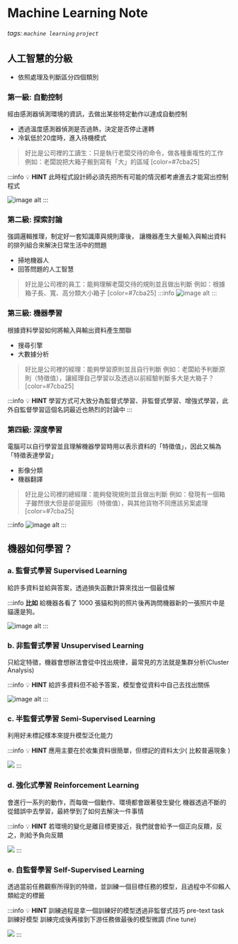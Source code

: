 # Machine Learning Note

###### tags: `machine learning` `project`

## 人工智慧的分級
- 依照處理及判斷區分四個類別

### 第一級: 自動控制
經由感測器偵測環境的資訊，去做出某些特定動作以達成自動控制

- 透過溫度感測器偵測是否過熱，決定是否停止運轉
- 冷氣低於20度時，進入待機模式

> 好比是公司裡的工讀生：只是執行老闆交待的命令，做各種重複性的工作
> 例如：老闆說把大箱子搬到寫有「大」的區域 [color=#7cba25]

:::info
:bulb: **HINT** 此時程式設計師必須先把所有可能的情況都考慮進去才能寫出控制程式

![image alt](https://ithelp.ithome.com.tw/upload/images/20210921/20107247qJq9CdDAgC.png)
:::

### 第二級: 探索討論
強調邏輯推理，制定好一套知識庫與規則庫後，
讓機器產生大量輸入與輸出資料的排列組合來解決日常生活中的問題

- 掃地機器人
- 回答問題的人工智慧

> 好比是公司裡的員工：能夠理解老闆交待的規則並且做出判斷 
> 例如：根據箱子長、寬、高分類大小箱子 [color=#7cba25]
:::info
![image alt](https://ithelp.ithome.com.tw/upload/images/20210921/20107247O3npJy6NR8.png)
:::

### 第三級: 機器學習
根據資料學習如何將輸入與輸出資料產生關聯

- 搜尋引擎
- 大數據分析

> 好比是公司裡的經理：能夠學習原則並且自行判斷
> 例如：老闆給予判斷原則（特徵值），讓經理自己學習以及透過以前經驗判斷多大是大箱子？[color=#7cba25]

:::info
:bulb: **HINT** 學習方式可大致分為監督式學習、非監督式學習、增強式學習，此外自監督學習這個名詞最近也熱烈的討論中
:::

### 第四級: 深度學習
電腦可以自行學習並且理解機器學習時用以表示資料的「特徵值」，因此又稱為「特徵表達學習」

- 影像分類
- 機器翻譯

> 好比是公司裡的總經理：能夠發現規則並且做出判斷
> 例如：發現有一個箱子雖然很大但是卻是圓形（特徵值），與其他貨物不同應該另案處理 [color=#7cba25]

:::info
![image alt](https://ithelp.ithome.com.tw/upload/images/20210921/20107247LthVZkdrnv.png)
:::


## 機器如何學習？

### a. 監督式學習 Supervised Learning
給許多資料並給與答案，透過損失函數計算來找出一個最佳解

:::info
**比如** 給機器各看了 1000 張貓和狗的照片後再詢問機器新的一張照片中是貓還是狗。

![image alt](https://ithelp.ithome.com.tw/upload/images/20210921/20107247tYOrjOLQXt.png)
:::


### b. 非監督式學習 Unsupervised Learning
只給定特徵，機器會想辦法會從中找出規律，最常見的方法就是集群分析(Cluster Analysis)

:::info
:bulb: **HINT** 給許多資料但不給予答案，模型會從資料中自己去找出關係

![image alt](https://ithelp.ithome.com.tw/upload/images/20210921/201072476K74tSRkyg.png)
:::

### c. 半監督式學習 Semi-Supervised Learning
利用好未標記樣本來提升模型泛化能力

:::info
:bulb: **HINT** 應用主要在於收集資料很簡單，但標記的資料太少( 比較普遍現象 )

![](https://ithelp.ithome.com.tw/upload/images/20210921/20107247VT57PA24r7.png)
:::

### d. 強化式學習 Reinforcement Learning
會進行一系列的動作，而每做一個動作、環境都會跟著發生變化
機器透過不斷的從錯誤中去學習，最終學到了如何去解決一件事情

:::info
:bulb: **HINT** 若環境的變化是離目標更接近，我們就會給予一個正向反饋，反之，則給予負向反饋

![](https://ithelp.ithome.com.tw/upload/images/20210921/20107247NSiNhkMHBW.png)
:::

### e. 自監督學習 Self-Supervised Learning
透過當前任務觀察所得到的特徵，並訓練一個目標任務的模型，且過程中不仰賴人類給定的標籤

:::info
:bulb: **HINT** 訓練過程是拿一個訓練好的模型透過非監督式技巧 pre-text task 訓練好模型
                訓練完成後再接到下游任務做最後的模型微調 (fine tune)
                
![](https://ithelp.ithome.com.tw/upload/images/20210921/20107247wc0qxYYguH.png)
:::

